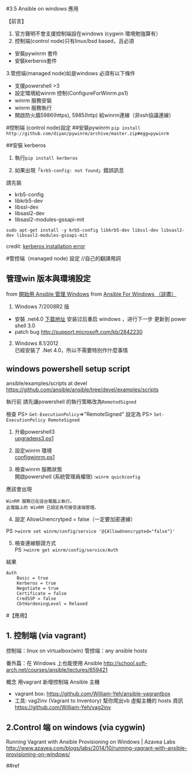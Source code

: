 #3.5 Ansible on windows 應用

【前言】  
1. 官方聲明不會支援控制端設在windows (cygwin 環境勉強算有）  
2. 控制端(control node)只有linux/bsd based，且必須
  - 安裝pywinrm 套件
  - 安裝kerberos套件  

3.管控端(managed node)如是windows 必須有以下條件
  - 支援powershell >3   
  - 設定環境給winrm 控制(ConfigureForWinrm.ps1)  
  - winrm 服務安裝  
  - winrm 服務執行  
  - 開啟防火牆5986(https), 5985(http) 給winrm連線（非ssh協議連線）

#控制端 (control node)設定
##安裝pywinrm
`pip install http://github.com/diyan/pywinrm/archive/master.zip#egg=pywinrm`

##安裝 kerberos
1. 執行`pip install kerberos`



2. 如果出現「`krb5-config: not found`」錯誤訊息

  請先裝
  - krb5-config
  -  libkrb5-dev
  -  libssl-dev
  -  libsasl2-dev
  -  libsasl2-modules-gssapi-mit

`sudo apt-get install -y krb5-config libkrb5-dev libssl-dev libsasl2-dev libsasl2-modules-gssapi-mit`
  
  credit: [kerberos installation error](http://stackoverflow.com/questions/30088355/kerberos-installation-error-error-setup-script-exited-with-error-command-i68)


#管控端（managed node) 設定 //自己的翻譯用詞

## 管理win 版本與環境設定

from [開始用 Ansible 管理 Windows](https://metavige.github.io/2016/01/19/ansible-windows-manage-start/)
from [Ansible For Windows （詳盡）](http://yumaojun03.gotoip55.com/?p=1232)

1. Windows 7/2008R2 版
 -  安裝 .net4.0 [下载地址](http://download.microsoft.com/download/B/A/4/BA4A7E71-2906-4B2D-A0E1-80CF16844F5F/dotNetFx45_Full_x86_x64.exe) 安装过后重启 windows ，进行下一步 更新到 power shell 3.0
 - patch bug http://support.microsoft.com/kb/2842230

2. Windows 8.1/2012  
已經安裝了 .Net 4.0，所以不需要特別作什麼事情


##  windows powershell setup script

ansible/examples/scripts at devel   
https://github.com/ansible/ansible/tree/devel/examples/scripts

執行前 請先讓powershell 的執行策略改為`RemotedSigned`

檢查 PS> `Get-ExecutionPolicy`=>"RemoteSigned"
設定為 PS> `Set-ExecutionPolicy RemoteSigned`

1. 升級powershell3  
[upgradeps3.ps1](https://github.com/ansible/ansible/blob/devel/examples/scripts/upgrade_to_ps3.ps1)  

2. 設定winrm 環境  
[configwinrm.ps1](https://github.com/ansible/ansible/blob/devel/examples/scripts/ConfigureRemotingForAnsible.ps1)

3. 檢查winrm 服務狀態  
  開啟powershell (系統管理員權限) :`winrm quickconfig`

  應該會出現
```
WinRM 服務已在這台電腦上執行。
此電腦上的 WinRM 已設定為可接受遠端管理。
```

4. 設定 AllowUnencrytped = false（一定要加密連線） 

 PS >`winrm set winrm/config/service '@{AllowUnencrypted="false"}'`

5. 檢查連線驗證方式  
PS >`winrm get winrm/config/service/Auth`

  結果
```
Auth
    Basic = true
    Kerberos = true
    Negotiate = true
    Certificate = false
    CredSSP = false
    CbtHardeningLevel = Relaxed
```


#【應用】
## 1. 控制端 (via vagrant)
控制端：linux on virtualbox(win)
管控端：any ansible hosts

番外篇：在 Windows 上也能使用 Ansible
http://school.soft-arch.net/courses/ansible/lectures/659421

概念 用vagrant 新增控制端 Ansible 主機  
- vagrant box:  https://github.com/William-Yeh/ansible-vagrantbox  
- 工具: vag2inv (Vagrant to Inventory) 幫你爬出vb 虛擬主機的 hosts 資訊  
https://github.com/William-Yeh/vag2inv

## 2.Control 端 on windows (via cygwin)

Running Vagrant with Ansible Provisioning on Windows | Azavea Labs  
http://www.azavea.com/blogs/labs/2014/10/running-vagrant-with-ansible-provisioning-on-windows/

##ref

